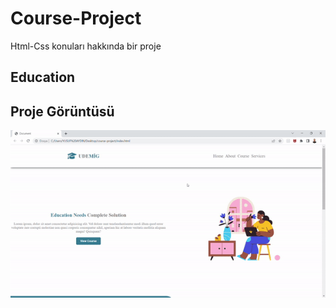 
<h1>Course-Project</h1>

Html-Css konuları hakkında bir proje

<h2>Education</h2>

<h2>Proje Görüntüsü</h2>

![](project.gif)
